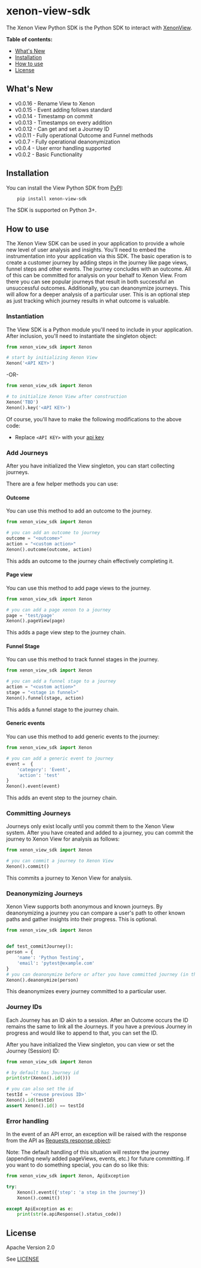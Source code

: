 # xenon-view-sdk

The Xenon View Python SDK is the Python SDK to interact with [XenonView](https://xenonview.com).

**Table of contents:**
* [What's New](#whats-new)
* [Installation](#installation)
* [How to use](#how-to-use)
* [License](#license)

## <a name="whats-new"></a>
## What's New
* v0.0.16 - Rename View to Xenon
* v0.0.15 - Event adding follows standard
* v0.0.14 - Timestamp on commit
* v0.0.13 - Timestamps on every addition
* v0.0.12 - Can get and set a Journey ID
* v0.0.11 - Fully operational Outcome and Funnel methods
* v0.0.7 - Fully operational deanonymization
* v0.0.4 - User error handling supported
* v0.0.2 - Basic Functionality

## <a name="installation"></a>
## Installation

You can install the View Python SDK from [PyPI](https://pypi.org/project/xenon-view-sdk):

```bash
    pip install xenon-view-sdk
```

The SDK is supported on Python 3+.

## <a name="how-to-use"></a>
## How to use

The Xenon View SDK can be used in your application to provide a whole new level of user analysis and insights. You'll need to embed the instrumentation into your application via this SDK. The basic operation is to create a customer journey by adding steps in the journey like page views, funnel steps and other events. The journey concludes with an outcome. All of this can be committed for analysis on your behalf to Xenon View. From there you can see popular journeys that result in both successful an unsuccessful outcomes. Additionally, you can deanonymize journeys. This will allow for a deeper analysis of a particular user. This is an optional step as just tracking which journey results in what outcome is valuable.   

### Instantiation
The View SDK is a Python module you'll need to include in your application. After inclusion, you'll need to instantiate the singleton object:

```python
from xenon_view_sdk import Xenon

# start by initializing Xenon View
Xenon('<API KEY>')
```

-OR-

```python
from xenon_view_sdk import Xenon

# to initialize Xenon View after construction
Xenon('TBD')
Xenon().key('<API KEY>')
```

Of course, you'll have to make the following modifications to the above code:
- Replace `<API KEY>` with your [api key](https://xenonview.com/api-get)

### Add Journeys
After you have initialized the View singleton, you can start collecting journeys.

There are a few helper methods you can use:
#### Outcome
You can use this method to add an outcome to the journey.

```python
from xenon_view_sdk import Xenon

# you can add an outcome to journey
outcome = "<outcome>"
action = "<custom action>"
Xenon().outcome(outcome, action)
```
This adds an outcome to the journey chain effectively completing it.


#### Page view
You can use this method to add page views to the journey.

```python
from xenon_view_sdk import Xenon

# you can add a page xenon to a journey
page = 'test/page'
Xenon().pageView(page)
```
This adds a page view step to the journey chain.

#### Funnel Stage
You can use this method to track funnel stages in the journey.

```python
from xenon_view_sdk import Xenon

# you can add a funnel stage to a journey
action = "<custom action>"
stage = "<stage in funnel>"
Xenon().funnel(stage, action)
```
This adds a funnel stage to the journey chain.

#### Generic events
You can use this method to add generic events to the journey:

```python
from xenon_view_sdk import Xenon

# you can add a generic event to journey
event =  {
    'category': 'Event',
    'action': 'test'
}   
Xenon().event(event)
```
This adds an event step to the journey chain.

### Committing Journeys

Journeys only exist locally until you commit them to the Xenon View system. After you have created and added to a journey, you can commit the journey to Xenon View for analysis as follows:

```python
from xenon_view_sdk import Xenon

# you can commit a journey to Xenon View
Xenon().commit()
```
This commits a journey to Xenon View for analysis.

### Deanonymizing Journeys

Xenon View supports both anonymous and known journeys. By deanonymizing a journey you can compare a user's path to other known paths and gather insights into their progress. This is optional.

```python
from xenon_view_sdk import Xenon


def test_commitJourney():
person = {
    'name': 'Python Testing',
    'email': 'pytest@example.com'
}
# you can deanonymize before or after you have committed journey (in this case after):
Xenon().deanonymize(person)
```
This deanonymizes every journey committed to a particular user.


### Journey IDs
Each Journey has an ID akin to a session. After an Outcome occurs the ID remains the same to link all the Journeys. If you have a previous Journey in progress and would like to append to that, you can set the ID.

After you have initialized the View singleton, you can view or set the Journey (Session) ID:

```python
from xenon_view_sdk import Xenon

# by default has Journey id
print(str(Xenon().id()))

# you can also set the id
testId = '<reuse previous ID>'
Xenon().id(testId)
assert Xenon().id() == testId
```

### Error handling
In the event of an API error, an exception will be raised with the response from the API as [Requests response object](https://docs.python-requests.org/en/latest/user/quickstart/#response-content):

Note: The default handling of this situation will restore the journey (appending newly added pageViews, events, etc.) for future committing. If you want to do something special, you can do so like this:

```python
from xenon_view_sdk import Xenon, ApiException

try:
    Xenon().event({'step': 'a step in the journey'})
    Xenon().commit()

except ApiException as e:
    print(str(e.apiResponse().status_code))
```

## <a name="license"></a>
## License 

Apache Version 2.0

See [LICENSE](https://github.com/xenonview-com/view-python-sdk/blob/main/LICENSE)
